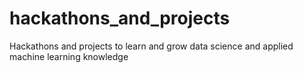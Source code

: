 # hackathons_and_projects
Hackathons and projects to learn and grow data science and applied machine learning knowledge
